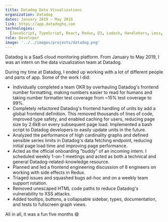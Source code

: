 ```yaml
---
title: Datadog Data Visualizations
organization: Datadog
dates: January 2019 – May 2019
link: https://app.datadoghq.com
technologies:
  [JavaScript, TypeScript, React, Redux, D3, Lodash, Handlebars, Less, Python]
role: Developer
image: '../../images/projects/datadog.png'
---
```


Datadog is a SaaS cloud monitoring platform. From January to May 2019, I was an intern on the data vizualization team at Datadog.

During my time at Datadog, I ended up working with a lot of different people and parts of app. Some of the work I did:

- Individually completed a team OKR by overhauling Datadog's frontend number formatting, making numbers easier to read for humans and taking number formatter test coverage from ~15% test coverage to 99%.
- Completely refactored Datadog's frontend handling of units by add a global frontend definition. This removed thousands of lines of code, improved type safety, and enabled caching for users, reducing page size by 2.6kB on every subsequent page load. Implemented a bash script to Datadog developers to easily update units in the future.
- Analyzed the performance of high cardinality graphs and defined sensible series limits in Datadog's data fetching endpoint, reducing initial page load time and improving page performance.
- Acted as the official onboarding "buddy" of an incoming intern. I scheduled weekly 1-on-1 meetings and acted as both a technical and general Datadog-related-knowledge resource.
- Planned and led a frontend engineering discussion of 8 engineers on working with side effects in Redux.
- Triaged issues and squashed bugs ad-hoc and on a weekly team support rotation.
- Removed unescaped HTML code paths to reduce Datadog's vulnerability to XSS attacks.
- Added tooltips, buttons, a collapsable sidebar, types, documentation, and tests to fullscreen graph views.

All in all, it was a fun five months 😄
